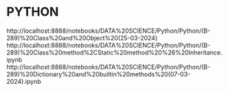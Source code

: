 # PYTHON
http://localhost:8888/notebooks/DATA%20SCIENCE/Python/Python/(B-289)%20Class%20and%20Object%20(25-03-2024)
http://localhost:8888/notebooks/DATA%20SCIENCE/Python/Python/(B-289)%20Class%20method%2CStatic%20method%20%26%20Inheritance.ipynb
http://localhost:8888/notebooks/DATA%20SCIENCE/Python/Python/(B-289)%20Dictionary%20and%20builtin%20methods%20(07-03-2024).ipynb
